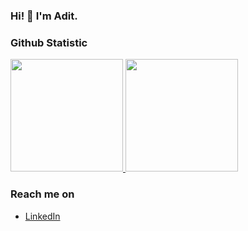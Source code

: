 ### Hi! 👋 I'm Adit.
  
### Github Statistic
<p align="left">
<a href="https://github.com/adityaramadhani050">
  <img height="180em" src="https://github-readme-stats-eight-theta.vercel.app/api?username=adityaramadhani050&show_icons=true&theme=algolia&include_all_commits=true&count_private=true"/>
  <img height="180em" src="https://github-readme-stats-eight-theta.vercel.app/api/top-langs/?username=adityaramadhani050&layout=compact&langs_count=8&theme=algolia"/>
</a>
</p>

### Reach me on
- <a href="https://www.linkedin.com/in/aditya-ramadhani-18682821b/">LinkedIn</a>
